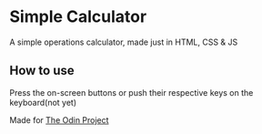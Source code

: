 # Simple Calculator
A simple operations calculator, made just in HTML, CSS & JS
## How to use
Press the on-screen buttons or push their respective keys on the keyboard(not yet)

Made for [The Odin Project](https://www.theodinproject.com/courses/foundations/lessons/calculator)